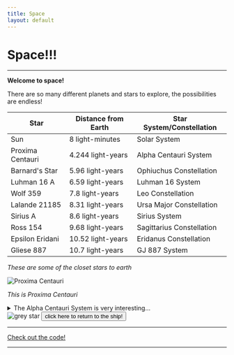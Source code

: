 ```yaml
---
title: Space
layout: default
---
```


# Space!!!

***

**Welcome to space!**

There are so many different planets and stars to explore, the possibilities are endless!

| Star | Distance from Earth | Star System/Constellation |
| ---- | ------------------- | ------------------------- |
| Sun | 8 light-minutes | Solar System |
| Proxima Centauri | 4.244 light-years | Alpha Centauri System |
| Barnard's Star | 5.96 light-years | Ophiuchus Constellation |
| Luhman 16 A | 6.59 light-years | Luhman 16 System |
| Wolf 359 | 7.8 light-years | Leo Constellation |
| Lalande 21185 | 8.31 light-years | Ursa Major Constellation |
| Sirius A | 8.6 light-years | Sirius System |
| Ross 154 | 9.68 light-years | Sagittarius Constellation |
| Epsilon Eridani | 10.52 light-years | Eridanus Constellation |
| Gliese 887 | 10.7 light-years | GJ 887 System |

*These are some of the closet stars to earth*

![Proxima Centauri](https://imgs.search.brave.com/kuLShP_Lsx6Sru5vOOgmV0T-MnaXuykDXJkmp41Dues/rs:fit:860:0:0:0/g:ce/aHR0cHM6Ly90aGVw/bGFuZXRzLm9yZy8x/MjMvMjAyMi8wNS9Q/cm94aW1hLUNlbnRh/dXJpLUFscGhhLUNl/bnRhdXJpLUMuanBn)

*This is Proxima Centauri*

<details>
  <summary>The Alpha Centauri System is very interesting...</summary>

There are three stars in the system: Rigil Kentaurus, Toliman, and Proxima Centauri.

</details>

<img class="star" src="https://imgs.search.brave.com/4_LIco38qiCi0r6QANqp4JIwAnDNbZtePm0k7Auv5Bs/rs:fit:500:0:1:0/g:ce/aHR0cHM6Ly9jbGlw/YXJ0LWxpYnJhcnku/Y29tL2ltYWdlcy82/Y3A1ZXE3cmkucG5n" alt="grey star">

<a href="index.html">
  <button>click here to return to the ship!</button>
</a>

<audio autoplay loop>
  <source src="space-music.mp3" type="audio/ogg">
</audio>

***

[Check out the code!](https://github.com/artemis9703/space-theme)

***